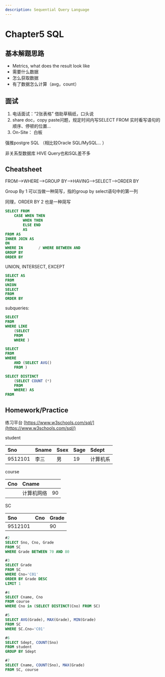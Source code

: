 ```yaml
---
description: Sequential Query Language
---
```


# Chapter5 SQL

## 基本解题思路

* Metrics, what does the result look like
* 需要什么数据
* 怎么获取数据
* 有了数据怎么计算（avg，count）

## 面试

1. 电话面试：“2张表格” 借助草稿纸，口头说
2. share doc，copy paste问题，规定时间内写SELECT FROM 实时看写语句的顺序、停顿的位置... 
3. On-Site： 白板

强推postgre SQL （相比较Oracle SQL/MySQL...  ）

非关系型数据库 HIVE Query也和SQL差不多

## Cheatsheet

FROM--&gt;WHERE--&gt;GROUP BY--&gt;HAVING--&gt;SELECT--&gt;ORDER BY

Group By 1 可以当做一种简写，指的group by select语句中的第一列

同理，ORDER BY 2 也是一种简写

```sql
SELECT FROM 
    CASE WHEN THEN
        WHEN THEN
        ELSE END
        AS 
FROM AS
INNER JOIN AS
ON
WHERE IN       / WHERE BETWEEN AND
GROUP BY
ORDER BY
```

UNION, INTERSECT, EXCEPT

```sql
SELECT AS
FROM
UNION
SELECT
FROM
ORDER BY
```

subqueries: 

```sql
SELECT
FROM
WHERE LIKE
    (SELECT
    FROM
    WHERE )
```

```sql
SELECT
FROM
WHERE 
    AND (SELECT AVG()
    FROM )
```

```sql
SELECT DISTINCT
    (SELECT COUNT (*)
    FROM
    WHERE) AS 
FROM
```

## Homework/Practice

练习平台 [https://www.w3schools.com/sql/](https://www.w3schools.com/sql/)



student

| Sno | Sname | Ssex | Sage | Sdept |
| :--- | :--- | :--- | :--- | :--- |
| 9512101 | 李三 | 男 | 19 | 计算机系 |

course

| Cno | Cname |  |
| :--- | :--- | :--- |
|  | 计算机网络 | 90 |

SC

| Sno | Cno | Grade |
| :--- | :--- | :--- |
| 9512101 |  | 90 |



```sql
#2
SELECT Sno, Cno, Grade
FROM SC 
WHERE Grade BETWEEN 70 AND 80

#3
SELECT Grade
FROM SC
WHERE Cno='C01'
ORDER BY Grade DESC
LIMIT 1

#4
SELECT Cname, Cno
FROM course
WHERE Cno in (SELECT DISTINCT(Cno) FROM SC)

#5
SELECT AVG(Grade), MAX(Grade), MIN(Grade)
FROM SC
WHERE SC.Cno='C01'

#6
SELECT Sdept, COUNT(Sno)
FROM student
GROUP BY Sdept

#7
SELECT Cname, COUNT(Sno), MAX(Grade)
FROM SC, course

```

